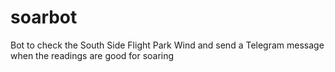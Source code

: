# soarbot
Bot to check the South Side Flight Park Wind and send a Telegram message when the readings are good for soaring
